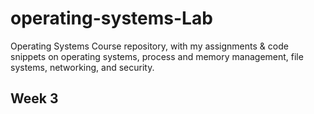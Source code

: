 # operating-systems-Lab
Operating Systems Course repository, with my assignments &amp; code snippets on operating systems, process and memory management, file systems, networking, and security.
<h2>Week 3</h2>
